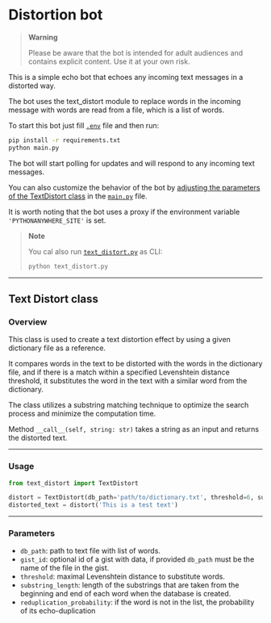 # Distortion bot

> **Warning**
>
> Please be aware that the bot is intended for adult audiences and contains explicit content. Use it at your own risk.

This is a simple echo bot that echoes any incoming text messages in a distorted way.

The bot uses the text_distort module to replace words in the incoming message with words are read from a file, which is a list of words.

To start this bot just fill [`.env`](.env.example) file and then run:
```bash
pip install -r requirements.txt
python main.py
```

The bot will start polling for updates and will respond to any incoming text messages.

You can also customize the behavior of the bot by [adjusting the parameters of the TextDistort class](#text-distortion) in the [`main.py`](main.py) file.

It is worth noting that the bot uses a proxy if the environment variable `'PYTHONANYWHERE_SITE'` is set.

> **Note**
>
> You cal also run [`text_distort.py`](text_distort.py) as CLI:
> ```bash
> python text_distort.py
> ```

---

## Text Distort class

### Overview
This class is used to create a text distortion effect by using a given dictionary file as a reference.

It compares words in the text to be distorted with the words in the dictionary file, 
and if there is a match within a specified Levenshtein distance threshold, 
it substitutes the word in the text with a similar word from the dictionary.

The class utilizes a substring matching technique to optimize the search process and minimize the computation time.

Method `__call__(self, string: str)` takes a string as an input and returns the distorted text.

---

### Usage
```python
from text_distort import TextDistort

distort = TextDistort(db_path='path/to/dictionary.txt', threshold=6, substring_length=2)
distorted_text = distort('This is a test text')
```

---

### Parameters
- `db_path`: path to text file with list of words.
- `gist_id`: optional id of a gist with data,
            if provided `db_path` must be the name of the file in the gist.
- `threshold`: maximal Levenshtein distance to substitute words.
- `substring_length`: length of the substrings that are taken from the beginning and end of each word when the database is created.
- `reduplication_probability`: if the word is not in the list, the probability of its echo-duplication